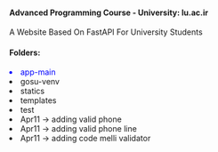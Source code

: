 <h4>Advanced Programming Course - University: lu.ac.ir</h4>

A Website Based On FastAPI For University Students

<div>
    <h4>Folders:</h4>
    <div>
            <li style="color: blue;">app-main</li>
            <li>gosu-venv</li>
            <li>statics</li>
            <li>templates</li>
            <li>test</li>
    </div>
</div>

<li>Apr11 -> adding valid phone </li>
<li>Apr11 -> adding valid phone line</li>
<li>Apr11 -> adding code melli validator</li>